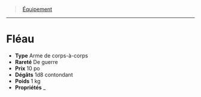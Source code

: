 ﻿---
!Equipment
Type: Arme de corps-à-corps
Price: 10 po
Weight: 1 kg
Rarity: De guerre
Damages: 1d8 contondant
Properties: _
Id: equipment_hd.md#fléau
ParentLink: equipment_hd.md#Équipement
Name: Fléau
ParentName: Équipement
NameLevel: 1
---
> [Équipement](hd_equipment.md)

---

# Fléau

- **Type** Arme de corps-à-corps
- **Rareté** De guerre
- **Prix** 10 po
- **Dégâts** 1d8 contondant
- **Poids** 1 kg
- **Propriétés** _

